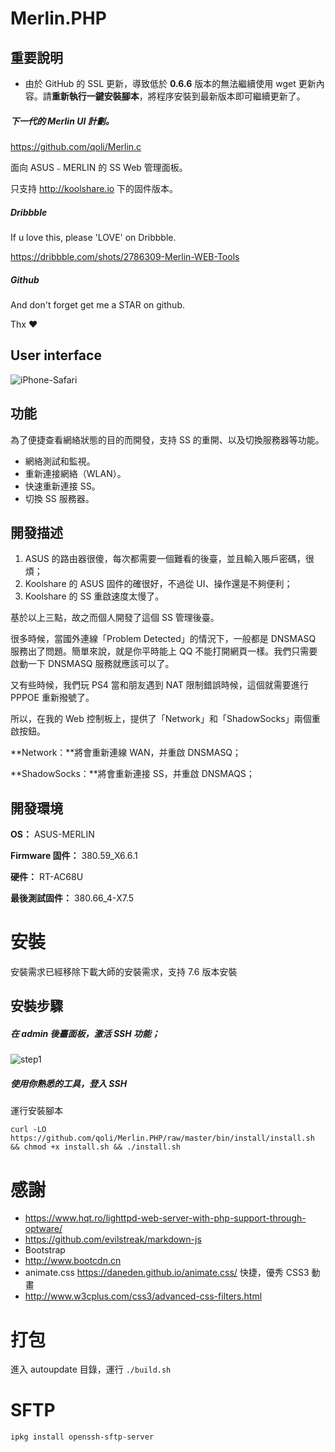 # Merlin.PHP



## 重要說明

* 由於 GitHub 的 SSL 更新，導致低於 **0.6.6** 版本的無法繼續使用 wget 更新內容。請**重新執行一鍵安裝腳本**，將程序安裝到最新版本即可繼續更新了。



##### 下一代的 Merlin UI 計劃。

https://github.com/qoli/Merlin.c



面向 ASUS﹣MERLIN 的 SS Web 管理面板。

只支持 http://koolshare.io 下的固件版本。



##### Dribbble

If u love this, please 'LOVE' on Dribbble.

https://dribbble.com/shots/2786309-Merlin-WEB-Tools

##### Github

And don't forget get me a STAR on github.

Thx ❤️



## User interface



![iPhone-Safari](images/PV.png)



## 功能

為了便捷查看網絡狀態的目的而開發，支持 SS 的重開、以及切換服務器等功能。

* 網絡測試和監視。
* 重新連接網絡（WLAN）。
* 快速重新連接 SS。
* 切換 SS 服務器。




## 開發描述

1. ASUS 的路由器很傻，每次都需要一個難看的後臺，並且輸入賬戶密碼，很煩；
2. Koolshare 的 ASUS 固件的確很好，不過從 UI、操作還是不夠便利；
3. Koolshare 的 SS 重啟速度太慢了。

基於以上三點，故之而個人開發了這個 SS 管理後臺。



很多時候，當國外連線「Problem Detected」的情況下，一般都是 DNSMASQ 服務出了問題。簡單來說，就是你平時能上 QQ 不能打開網頁一樣。我們只需要啟動一下 DNSMASQ 服務就應該可以了。

又有些時候，我們玩 PS4 當和朋友遇到 NAT 限制錯誤時候，這個就需要進行 PPPOE 重新撥號了。

所以，在我的 Web 控制板上，提供了「Network」和「ShadowSocks」兩個重啟按鈕。

**Network：**將會重新連線 WAN，并重啟 DNSMASQ；

**ShadowSocks：**將會重新連接 SS，并重啟 DNSMAQS；



## 開發環境

**OS：** ASUS-MERLIN

**Firmware 固件：** 380.59_X6.6.1

**硬件：** RT-AC68U

**最後測試固件：** 380.66_4-X7.5



# 安裝

安裝需求已經移除下載大師的安裝需求，支持 7.6 版本安裝



## 安裝步驟

##### 在 admin 後臺面板，激活 SSH 功能；

![step1](images/step1.png)



##### 使用你熟悉的工具，登入 SSH

運行安裝腳本

```shell
curl -LO https://github.com/qoli/Merlin.PHP/raw/master/bin/install/install.sh && chmod +x install.sh && ./install.sh
```




# 感謝

- https://www.hqt.ro/lighttpd-web-server-with-php-support-through-optware/
- https://github.com/evilstreak/markdown-js
- Bootstrap
- http://www.bootcdn.cn
- animate.css https://daneden.github.io/animate.css/ 快捷，優秀 CSS3 動畫
- http://www.w3cplus.com/css3/advanced-css-filters.html




# 打包

進入 autoupdate 目錄，運行 `./build.sh`



# SFTP

`ipkg install openssh-sftp-server`
